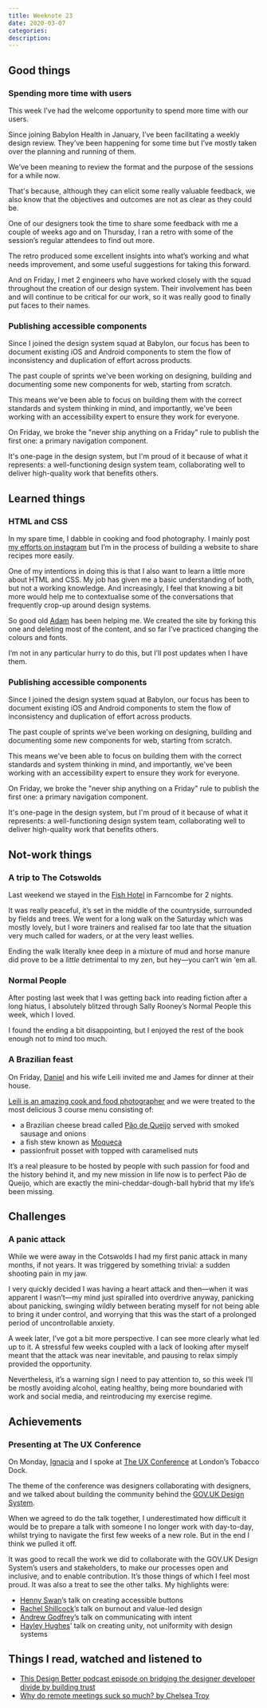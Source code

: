 ```yaml
---
title: Weeknote 23
date: 2020-03-07
categories:
description: 
---
```


## Good things

### Spending more time with users

This week I’ve had the welcome opportunity to spend more time with our users. 

Since joining Babylon Health in January, I’ve been facilitating a weekly design review. They’ve been happening for some time but I’ve mostly taken over the planning and running of them. 

We’ve been meaning to review the format and the purpose of the sessions for a while now. 

That's because, although they can elicit some really valuable feedback, we also know that the objectives and outcomes are not as clear as they could be.

One of our designers took the time to share some feedback with me a couple of weeks ago and on Thursday, I ran a retro with some of the session’s regular attendees to find out more. 

The retro produced some excellent insights into what’s working and what needs improvement, and some useful suggestions for taking this forward.

And on Friday, I met 2 engineers who have worked closely with the squad throughout the creation of our design system. Their involvement has been and will continue to be critical for our work, so it was really good to finally put faces to their names.

### Publishing accessible components

Since I joined the design system squad at Babylon, our focus has been to document existing iOS and Android components to stem the flow of inconsistency and duplication of effort across products. 

The past couple of sprints we've been working on designing, building and documenting some new components for web, starting from scratch.

This means we've been able to focus on building them with the correct standards and system thinking in mind, and importantly, we've been working with an accessibility expert to ensure they work for everyone.

On Friday, we broke the "never ship anything on a Friday" rule to publish the first one: a primary navigation component.

It's one-page in the design system, but I'm proud of it because of what it represents: a well-functioning design system team, collaborating well to deliver high-quality work that benefits others. 

## Learned things

### HTML and CSS

In my spare time, I dabble in cooking and food photography. I mainly post [my efforts on instagram](https://www.instagram.com/saltsweetsourspice/) but I’m in the process of building a website to share recipes more easily.

One of my intentions in doing this is that I also want to learn a little more about HTML and CSS. My job has given me a basic understanding of both, but not a working knowledge. And increasingly, I feel that knowing a bit more would help me to contextualise some of the conversations that frequently crop-up around design systems.

So good old [Adam](https://twitter.com/adambsilver) has been helping me. We created the site by forking this one and deleting most of the content, and so far I’ve practiced changing the colours and fonts.

I’m not in any particular hurry to do this, but I’ll post updates when I have them. 

### Publishing accessible components

Since I joined the design system squad at Babylon, our focus has been to document existing iOS and Android components to stem the flow of inconsistency and duplication of effort across products. 

The past couple of sprints we've been working on designing, building and documenting some new components for web, starting from scratch.

This means we've been able to focus on building them with the correct standards and system thinking in mind, and importantly, we've been working with an accessibility expert to ensure they work for everyone.

On Friday, we broke the "never ship anything on a Friday" rule to publish the first one: a primary navigation component.

It's one-page in the design system, but I'm proud of it because of what it represents: a well-functioning design system team, collaborating well to deliver high-quality work that benefits others. 

## Not-work things

### A trip to The Cotswolds

Last weekend we stayed in the [Fish Hotel](https://www.thefishhotel.co.uk/) in Farncombe for 2 nights.

It was really peaceful, it’s set in the middle of the countryside, surrounded by fields and trees. We went for a long walk on the Saturday which was mostly lovely, but I wore trainers and realised far too late that the situation very much called for waders, or at the very least wellies. 

Ending the walk literally knee deep in a mixture of mud and horse manure did prove to be a _little_ detrimental to my zen, but hey—you can’t win ‘em all.

### Normal People

After posting last week that I was getting back into reading fiction after a long hiatus, I absolutely blitzed through Sally Rooney’s Normal People this week, which I loved. 

I found the ending a bit disappointing, but I enjoyed the rest of the book enough not to mind too much.

### A Brazilian feast

On Friday, [Daniel](https://twitter.com/danielsouza) and his wife Leili invited me and James for dinner at their house.

[Leili is an amazing cook and food photographer](https://www.instagram.com/leiliane/) and we were treated to the most delicious 3 course menu consisting of:

- a Brazilian cheese bread called [Pão de Queijo](https://www.thekitchn.com/how-to-make-po-de-queijo-brazilian-cheese-bread-cooking-lessons-from-the-kitchn-176118) served with smoked sausage and onions 
- a fish stew known as [Moqueca](https://www.simplyrecipes.com/recipes/moqueca___brazilian_fish_stew/) 
- passionfruit posset with topped with caramelised nuts

It’s a real pleasure to be hosted by people with such passion for food and the history behind it, and my new mission in life now is to perfect Pão de Queijo, which are exactly the mini-cheddar-dough-ball hybrid that my life’s been missing.

## Challenges

### A panic attack

While we were away in the Cotswolds I had my first panic attack in many months, if not years. It was triggered by something trivial: a sudden shooting pain in my jaw. 

I very quickly decided I was having a heart attack and then—when it was apparent I wasn’t—my mind just spiralled into overdrive anyway, panicking about panicking, swinging wildly between berating myself for not being able to bring it under control, and worrying that this was the start of a prolonged period of uncontrollable anxiety. 

A week later, I’ve got a bit more perspective. I can see more clearly what led up to it. A stressful few weeks coupled with a lack of looking after myself meant that the attack was near inevitable, and pausing to relax simply provided the opportunity.

Nevertheless, it’s a warning sign I need to pay attention to, so this week I’ll be mostly avoiding alcohol, eating healthy, being more boundaried with work and social media, and reintroducing my exercise regime. 

## Achievements

### Presenting at The UX Conference

On Monday, [Ignacia](https://twitter.com/ignaciaorellana) and I spoke at [The UX Conference](https://theuxconf.com/) at London’s Tobacco Dock. 

The theme of the conference was designers collaborating with designers, and we talked about building the community behind the [GOV.UK Design System](https://design-system.service.gov.uk/). 

When we agreed to do the talk together, I underestimated how difficult it would be to prepare a talk with someone I no longer work with day-to-day, whilst trying to navigate the first few weeks of a new role. But in the end I think we pulled it off.

It was good to recall the work we did to collaborate with the GOV.UK Design System’s users and stakeholders, to make our processes open and inclusive, and to enable contribution. It’s those things of which I feel most proud.
It was also a treat to see the other talks. My highlights were:


- [Henny Swan](https://twitter.com/iheni)’s talk on creating accessible buttons
- [Rachel Shillcock](https://twitter.com/MissRachilli)’s talk on burnout and value-led design 
- [Andrew Godfrey](https://twitter.com/tweet_godfrey)’s talk on communicating with intent
- [Hayley Hughes](https://twitter.com/hayhughes)’ talk on creating unity, not uniformity with design systems 

## Things I read, watched and listened to

- [This Design Better podcast episode on bridging the designer developer divide by building trust](https://www.designbetter.co/podcast/natalya-shelburne)
- [Why do remote meetings suck so much? by Chelsea Troy](https://chelseatroy.com/2018/03/29/why-do-remote-meetings-suck-so-much/)